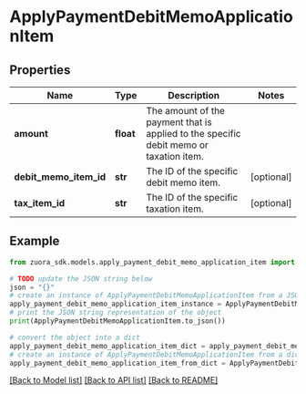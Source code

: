 # ApplyPaymentDebitMemoApplicationItem


## Properties

Name | Type | Description | Notes
------------ | ------------- | ------------- | -------------
**amount** | **float** | The amount of the payment that is applied to the specific debit memo or taxation item.  | 
**debit_memo_item_id** | **str** | The ID of the specific debit memo item.  | [optional] 
**tax_item_id** | **str** | The ID of the specific taxation item.  | [optional] 

## Example

```python
from zuora_sdk.models.apply_payment_debit_memo_application_item import ApplyPaymentDebitMemoApplicationItem

# TODO update the JSON string below
json = "{}"
# create an instance of ApplyPaymentDebitMemoApplicationItem from a JSON string
apply_payment_debit_memo_application_item_instance = ApplyPaymentDebitMemoApplicationItem.from_json(json)
# print the JSON string representation of the object
print(ApplyPaymentDebitMemoApplicationItem.to_json())

# convert the object into a dict
apply_payment_debit_memo_application_item_dict = apply_payment_debit_memo_application_item_instance.to_dict()
# create an instance of ApplyPaymentDebitMemoApplicationItem from a dict
apply_payment_debit_memo_application_item_from_dict = ApplyPaymentDebitMemoApplicationItem.from_dict(apply_payment_debit_memo_application_item_dict)
```
[[Back to Model list]](../README.md#documentation-for-models) [[Back to API list]](../README.md#documentation-for-api-endpoints) [[Back to README]](../README.md)


